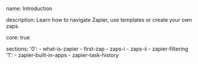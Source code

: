 name: Introduction

description: Learn how to navigate Zapier, use templates or create your own zaps.

core: true

sections:
  '0':
    - what-is-zapier
    - first-zap
    - zaps-i
    - zaps-ii
    - zapier-filtering
  '1':
    - zapier-built-in-apps
    - zapier-task-history
